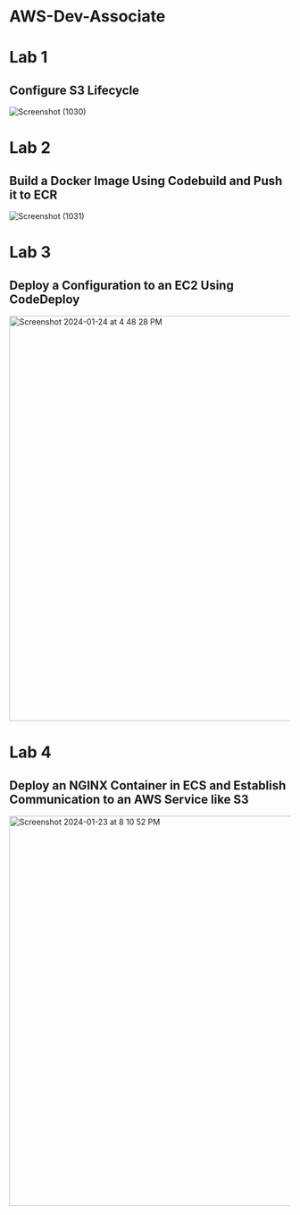# AWS-Dev-Associate

# Lab 1 
## Configure S3 Lifecycle
![Screenshot (1030)](https://github.com/network-charles/AWS-Dev-Associate/assets/30233365/e548688d-44ab-4452-8ca5-b2cb7083df5b)

# Lab 2
## Build a Docker Image Using Codebuild and Push it to ECR
![Screenshot (1031)](https://github.com/network-charles/AWS-Dev-Associate/assets/30233365/db654b24-806d-4e74-976c-e878559dff59)

# Lab 3
## Deploy a Configuration to an EC2 Using CodeDeploy
<img width="725" alt="Screenshot 2024-01-24 at 4 48 28 PM" src="https://github.com/network-charles/AWS-Dev-Associate/assets/30233365/83112a32-402f-4d7f-916b-e3a77ee696a1">

# Lab 4
## Deploy an NGINX Container in ECS and Establish Communication to an AWS Service like S3
<img width="698" alt="Screenshot 2024-01-23 at 8 10 52 PM" src="https://github.com/network-charles/AWS-Dev-Associate/assets/30233365/ad6b225d-1fd4-4daf-b783-936be9da9dbc">
